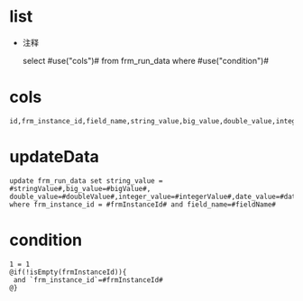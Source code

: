 list
===
* 注释

	select #use("cols")# from frm_run_data where #use("condition")#

cols
===

	id,frm_instance_id,field_name,string_value,big_value,double_value,integer_value,date_value

updateData
===
	update frm_run_data set string_value = #stringValue#,big_value=#bigValue#,
	double_value=#doubleValue#,integer_value=#integerValue#,date_value=#dateValue#
	where frm_instance_id = #frmInstanceId# and field_name=#fieldName#

condition
===

	1 = 1  
	@if(!isEmpty(frmInstanceId)){
	 and `frm_instance_id`=#frmInstanceId#
	@}
	
